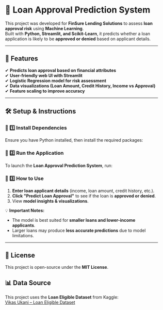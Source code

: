 # 🚀 Loan Approval Prediction System

This project was developed for **FinSure Lending Solutions** to assess **loan approval risk** using **Machine Learning**.  
Built with **Python, Streamlit, and Scikit-Learn**, it predicts whether a loan application is likely to be **approved or denied** based on applicant details.

---

## 📌 Features
✔ **Predicts loan approval based on financial attributes**  
✔ **User-friendly web UI with Streamlit**  
✔ **Logistic Regression model for risk assessment**  
✔ **Data visualizations (Loan Amount, Credit History, Income vs Approval)**  
✔ **Feature scaling to improve accuracy**  

---

## 🛠️ Setup & Instructions

### 🔹 1️⃣ Install Dependencies
Ensure you have Python installed, then install the required packages:

### 🔹 2️⃣ Run the Application
To launch the **Loan Approval Prediction System**, run:


### 🔹 3️⃣ How to Use
1. **Enter loan applicant details** (income, loan amount, credit history, etc.).
2. **Click "Predict Loan Approval"** to see if the loan is **approved or denied**.
3. View **model insights & visualizations**.

💡 **Important Notes:**
- The model is best suited for **smaller loans and lower-income applicants**.
- Larger loans may produce **less accurate predictions** due to model limitations.

---

## 📜 License
This project is open-source under the **MIT License**.

## 📊 Data Source
This project uses the **Loan Eligible Dataset** from Kaggle:  
[Vikas Ukani – Loan Eligible Dataset](https://www.kaggle.com/datasets/vikasukani/loan-eligible-dataset)  

